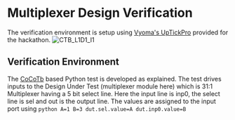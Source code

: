 # Multiplexer Design Verification
The verification environment is setup using [Vyoma's UpTickPro](https://vyomasystems.com/) provided for the hackathon.
![CTB_L1D1_I1](https://user-images.githubusercontent.com/55938415/181187758-908c5788-d2a2-4246-9988-58d2392f4f27.PNG)
## Verification Environment
The [CoCoTb](https://www.cocotb.org/) based Python test is developed as explained. The test drives inputs to the Design Under Test (multiplexer module here) which is 31:1 Multiplexer having a 5 bit select line. Here the input line is inp0, the select line is sel and out is the output line.
The values are assigned to the input port using
    ``` python
    A=1
    B=3
    dut.sel.value=A
    dut.inp0.value=B
    ```
    
